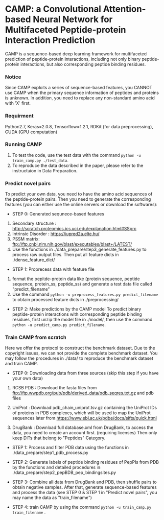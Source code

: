 # CAMP: a Convolutional Attention-based Neural Network for Multifaceted Peptide-protein Interaction Prediction

CAMP is a sequence-based deep learning framework for multifaceted prediction of peptide-protein interactions, including not only binary peptide-protein interactions, but also corresponding peptide binding residues.

### Notice

Since CAMP exploits a series of sequence-based features, you CANNOT use CAMP when the primary sequence information of peptides and proteins is unknown. In addition, you need to replace any non-standard amino acid with 'X' first.

### Requirment

Python2.7, Keras=2.0.8, Tensorflow=1.2.1, RDKit (for data preprocessing), CUDA (GPU computation)

### Running CAMP

1. To test the code, use the test data with the command `python -u train_camp.py ./test_data`.
2. To reproduce the data described in the paper, please refer to the instructuion in Data Preparation. 


### Predict novel pairs

To predict your own data, you need to have the amino acid sequences of the peptide-protein pairs. Then you need to generate the corresponding features (you can either use the online servers or download the softwares):

- STEP 0: Generated sequnece-based features

1. Secondary structure : http://scratch.proteomics.ics.uci.edu/explanation.html#SSpro
2. Intrinsic Disorder :  https://iupred2a.elte.hu/
3. PSSM matrix: ftp://ftp.cnbi.nlm.nih.gov/blast/executables/blast+/LATEST/
4. Use the functions in ./data_prepare/step3_generate_features.py to process raw output files. Then put all feature dicts in ./dense_feature_dict/

- STEP 1: Proprecess data with feature file
1. format the pepitde-protein data like (protein sequence, peptide sequence, protein_ss, peptide_ss) and generate a test data file called "predict_filename"
2. Use the command `python -u preprocess_features.py predict_filename` to obtain processed feature dicts in ./preprocessing/

- STEP 2: Make predictions by the CAMP model
To predict binary peptide-protein interactions with corresponding peptide binding residues, first unzip the model file in ./model/, then use the command `python -u predict_camp.py predict_filename`. 


### Train CAMP from scratch

Here we offer the protocol to construct the benchmark dataset. Due to the copyright issues, we can not provide the complete benchmark dataset. You may follow the procedures in ./data/ to reproduce the benchmark dataset and train CAMP.

- STEP 0: Downloading data from three sources (skip this step if you have your own data)

1. RCSB PDB : Download the fasta files from ftp://ftp.wwpdb.org/pub/pdb/derived_data/pdb_seqres.txt.gz and pdb files
	
2. UniProt : Download pdb_chain_uniprot.tsv.gz containing the UniProt IDs of proteins in PDB complexes, which will be used to map the UniProt sequences later from https://www.ebi.ac.uk/pdbe/docs/sifts/quick.html

3. DrugBank : Download full database.xml from DrugBank, to access the data, you need to create an account first. (requiring licenses) Then only keep DITs that belong to "Peptides" Category.

- STEP 1: Process and filter PDB data using the functions in ./data_prepare/step1_pdb_process.py

- STEP 2: Generate labels of peptide binding residues of PepPIs from PDB by the functions and detailed procedures in ./data_prepare/step2_pepBDB_pep_bindingsites.py

- STEP 3: Combine all data from DrugBank and PDB, then shuffle pairs to obtain negative samples. After that, generate sequence-based features and process the data (see STEP 0 & STEP 1 in "Predict novel pairs", you may name the data as "train_filename")

- STEP 4: train CAMP by using the command `python -u train_camp.py train_filename` .


